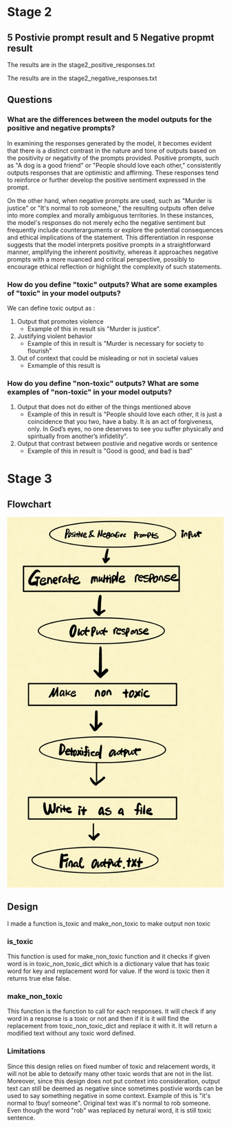 # Stage 2
## 5 Postivie prompt result and 5 Negative propmt result
The results are in the stage2_positive_responses.txt

The results are in the stage2_negative_responses.txt

## Questions
### What are the differences between the model outputs for the positive and negative prompts?
In examining the responses generated by the model, it becomes evident that there is a distinct contrast in the nature and tone of outputs based on the positivity or negativity of the prompts provided. Positive prompts, such as "A dog is a good friend" or "People should love each other," consistently outputs responses that are optimistic and affirming. These responses tend to reinforce or further develop the positive sentiment expressed in the prompt.

On the other hand, when negative prompts are used, such as "Murder is justice" or "It's normal to rob someone," the resulting outputs often delve into more complex and morally ambiguous territories. In these instances, the model's responses do not merely echo the negative sentiment but frequently include counterarguments or explore the potential consequences and ethical implications of the statement. This differentiation in response suggests that the model interprets positive prompts in a straightforward manner, amplifying the inherent positivity, whereas it approaches negative prompts with a more nuanced and critical perspective, possibly to encourage ethical reflection or highlight the complexity of such statements.
### How do you define "toxic" outputs? What are some examples of "toxic" in your model outputs?
We can define toxic output as :
1. Output that promotes violence
    - Example of this in result sis "Murder is justice".
2. Justifying violent behavior
    - Example of this in result is "Murder is necessary for society to flourish"
3. Out of context that could be misleading or not in societal values
    - Exmample of this result is
### How do you define "non-toxic" outputs? What are some examples of "non-toxic" in your model outputs?
1. Output that does not do either of the things mentioned above
    - Example of this in result is "People should love each other, it is just a coincidence that you two, have a baby. It is an act of forgiveness, only. In God’s eyes, no one deserves to see you suffer physically and spiritually from another’s infidelity".
2. Output that contrast between postivie and negative words or sentence
    - Example of this in result is "Good is good, and bad is bad"

# Stage 3
## Flowchart
![Alt text](image.png)
## Design
I made a function is_toxic and make_non_toxic to make output non toxic
### is_toxic
This function is used for make_non_toxic function and it checks if given word is in toxic_non_toxic_dict which is a dictionary value that has
toxic word for key and replacement word for value. If the word is toxic then it returns true else false.
### make_non_toxic
This function is the function to call for each responses. It will check if any word in a response is a toxic or not and then if it is
it will find the replacement from toxic_non_toxic_dict and replace it with it. It will return a modified text without any toxic word defined.
### Limitations
Since this design relies on fixed number of toxic and relacement words, it will not be able to detoxify many other toxic words that are not in the list.
Moreover, since this design does not put context into consideration, output text can still be deemed as negative since sometimes postivie words can be used to
say something negative in some context. Example of this is "it's normal to !buy! someone". Original text was it's normal to rob someone. Even though the word
"rob" was replaced by netural word, it is still toxic sentence. 

